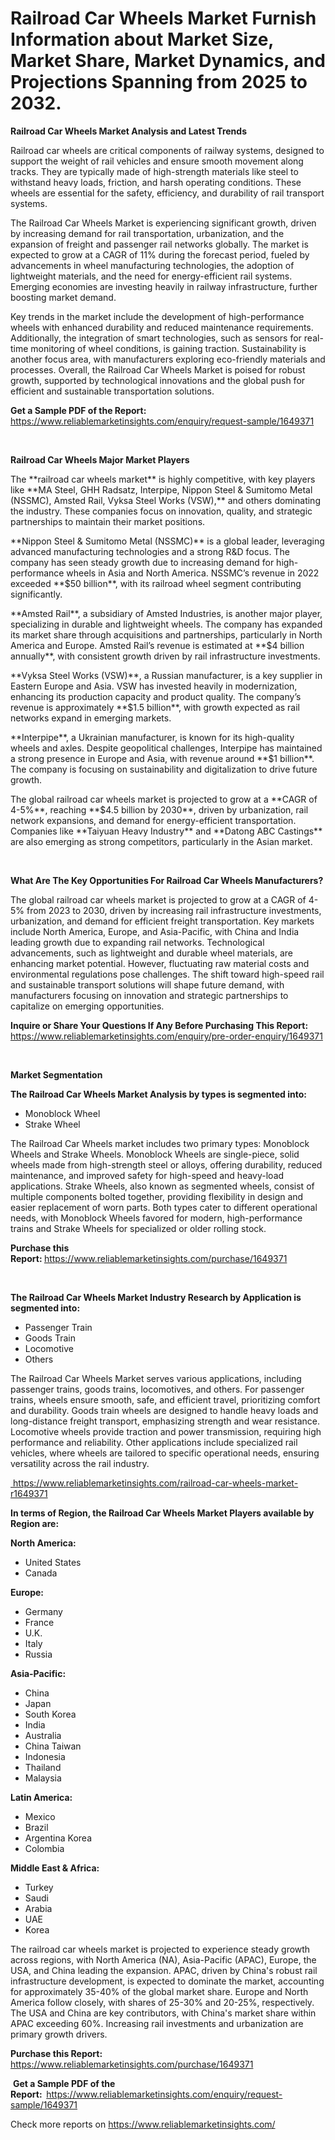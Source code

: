 <p><h1>Railroad Car Wheels Market Furnish Information about Market Size, Market Share, Market Dynamics, and Projections Spanning from 2025 to 2032.</h1></p><p><strong>Railroad Car Wheels Market Analysis and Latest Trends</strong></p>
<p><p>Railroad car wheels are critical components of railway systems, designed to support the weight of rail vehicles and ensure smooth movement along tracks. They are typically made of high-strength materials like steel to withstand heavy loads, friction, and harsh operating conditions. These wheels are essential for the safety, efficiency, and durability of rail transport systems.</p><p>The Railroad Car Wheels Market is experiencing significant growth, driven by increasing demand for rail transportation, urbanization, and the expansion of freight and passenger rail networks globally. The market is expected to grow at a CAGR of 11% during the forecast period, fueled by advancements in wheel manufacturing technologies, the adoption of lightweight materials, and the need for energy-efficient rail systems. Emerging economies are investing heavily in railway infrastructure, further boosting market demand.</p><p>Key trends in the market include the development of high-performance wheels with enhanced durability and reduced maintenance requirements. Additionally, the integration of smart technologies, such as sensors for real-time monitoring of wheel conditions, is gaining traction. Sustainability is another focus area, with manufacturers exploring eco-friendly materials and processes. Overall, the Railroad Car Wheels Market is poised for robust growth, supported by technological innovations and the global push for efficient and sustainable transportation solutions.</p></p>
<p><strong>Get a Sample PDF of the Report:&nbsp;</strong> <a href="https://www.reliablemarketinsights.com/enquiry/request-sample/1649371?utm_campaign=1938&utm_medium=2&utm_source=Github&utm_content=ia&utm_term=22012025&utm_id=railroad-car-wheels">https://www.reliablemarketinsights.com/enquiry/request-sample/1649371</a></p>
<p>&nbsp;</p>
<p><strong>Railroad Car Wheels Major Market Players</strong></p>
<p><p>The **railroad car wheels market** is highly competitive, with key players like **MA Steel, GHH Radsatz, Interpipe, Nippon Steel & Sumitomo Metal (NSSMC), Amsted Rail, Vyksa Steel Works (VSW),** and others dominating the industry. These companies focus on innovation, quality, and strategic partnerships to maintain their market positions.</p><p>**Nippon Steel & Sumitomo Metal (NSSMC)** is a global leader, leveraging advanced manufacturing technologies and a strong R&D focus. The company has seen steady growth due to increasing demand for high-performance wheels in Asia and North America. NSSMC’s revenue in 2022 exceeded **$50 billion**, with its railroad wheel segment contributing significantly.</p><p>**Amsted Rail**, a subsidiary of Amsted Industries, is another major player, specializing in durable and lightweight wheels. The company has expanded its market share through acquisitions and partnerships, particularly in North America and Europe. Amsted Rail’s revenue is estimated at **$4 billion annually**, with consistent growth driven by rail infrastructure investments.</p><p>**Vyksa Steel Works (VSW)**, a Russian manufacturer, is a key supplier in Eastern Europe and Asia. VSW has invested heavily in modernization, enhancing its production capacity and product quality. The company’s revenue is approximately **$1.5 billion**, with growth expected as rail networks expand in emerging markets.</p><p>**Interpipe**, a Ukrainian manufacturer, is known for its high-quality wheels and axles. Despite geopolitical challenges, Interpipe has maintained a strong presence in Europe and Asia, with revenue around **$1 billion**. The company is focusing on sustainability and digitalization to drive future growth.</p><p>The global railroad car wheels market is projected to grow at a **CAGR of 4-5%**, reaching **$4.5 billion by 2030**, driven by urbanization, rail network expansions, and demand for energy-efficient transportation. Companies like **Taiyuan Heavy Industry** and **Datong ABC Castings** are also emerging as strong competitors, particularly in the Asian market.</p></p>
<p>&nbsp;</p>
<p><strong>What Are The Key Opportunities For Railroad Car Wheels Manufacturers?</strong></p>
<p><p>The global railroad car wheels market is projected to grow at a CAGR of 4-5% from 2023 to 2030, driven by increasing rail infrastructure investments, urbanization, and demand for efficient freight transportation. Key markets include North America, Europe, and Asia-Pacific, with China and India leading growth due to expanding rail networks. Technological advancements, such as lightweight and durable wheel materials, are enhancing market potential. However, fluctuating raw material costs and environmental regulations pose challenges. The shift toward high-speed rail and sustainable transport solutions will shape future demand, with manufacturers focusing on innovation and strategic partnerships to capitalize on emerging opportunities.</p></p>
<p><strong>Inquire or Share Your Questions If Any Before Purchasing This Report:</strong> <a href="https://www.reliablemarketinsights.com/enquiry/pre-order-enquiry/1649371?utm_campaign=1938&utm_medium=2&utm_source=Github&utm_content=ia&utm_term=22012025&utm_id=railroad-car-wheels">https://www.reliablemarketinsights.com/enquiry/pre-order-enquiry/1649371</a></p>
<p>&nbsp;</p>
<p><strong>Market Segmentation</strong></p>
<p><strong>The Railroad Car Wheels Market Analysis by types is segmented into:</strong></p>
<p><ul><li>Monoblock Wheel</li><li>Strake Wheel</li></ul></p>
<p><p>The Railroad Car Wheels market includes two primary types: Monoblock Wheels and Strake Wheels. Monoblock Wheels are single-piece, solid wheels made from high-strength steel or alloys, offering durability, reduced maintenance, and improved safety for high-speed and heavy-load applications. Strake Wheels, also known as segmented wheels, consist of multiple components bolted together, providing flexibility in design and easier replacement of worn parts. Both types cater to different operational needs, with Monoblock Wheels favored for modern, high-performance trains and Strake Wheels for specialized or older rolling stock.</p></p>
<p><strong>Purchase this Report:&nbsp;</strong><a href="https://www.reliablemarketinsights.com/purchase/1649371?utm_campaign=1938&utm_medium=2&utm_source=Github&utm_content=ia&utm_term=22012025&utm_id=railroad-car-wheels">https://www.reliablemarketinsights.com/purchase/1649371</a></p>
<p>&nbsp;</p>
<p><strong>The Railroad Car Wheels Market Industry Research by Application is segmented into:</strong></p>
<p><ul><li>Passenger Train</li><li>Goods Train</li><li>Locomotive</li><li>Others</li></ul></p>
<p><p>The Railroad Car Wheels Market serves various applications, including passenger trains, goods trains, locomotives, and others. For passenger trains, wheels ensure smooth, safe, and efficient travel, prioritizing comfort and durability. Goods train wheels are designed to handle heavy loads and long-distance freight transport, emphasizing strength and wear resistance. Locomotive wheels provide traction and power transmission, requiring high performance and reliability. Other applications include specialized rail vehicles, where wheels are tailored to specific operational needs, ensuring versatility across the rail industry.</p></p>
<p><a href="https://www.reliablemarketinsights.com/railroad-car-wheels-market-r1649371?utm_campaign=1938&utm_medium=2&utm_source=Github&utm_content=ia&utm_term=22012025&utm_id=railroad-car-wheels">&nbsp;https://www.reliablemarketinsights.com/railroad-car-wheels-market-r1649371</a></p>
<p><strong>In terms of Region, the Railroad Car Wheels Market Players available by Region are:</strong></p>
<p>
    <p> <strong> North America: </strong>
        <ul>
            <li>United States</li>
            <li>Canada</li>
        </ul>
        </p> 
    <p> <strong> Europe: </strong>
        <ul>
            <li>Germany</li>
            <li>France</li>
            <li>U.K.</li>
            <li>Italy</li>
            <li>Russia</li>
        </ul>
        </p> 
    <p> <strong> Asia-Pacific: </strong>
        <ul>
            <li>China</li>
            <li>Japan</li>
            <li>South Korea</li>
            <li>India</li>
            <li>Australia</li>
            <li>China Taiwan</li>
            <li>Indonesia</li>
            <li>Thailand</li>
            <li>Malaysia</li>
        </ul>
        </p> 
    <p> <strong> Latin America: </strong>
        <ul>
            <li>Mexico</li>
            <li>Brazil</li>
            <li>Argentina Korea</li>
            <li>Colombia</li>
        </ul>
        </p> 
    <p> <strong> Middle East & Africa: </strong>
        <ul>
            <li>Turkey</li>
            <li>Saudi</li>
            <li>Arabia</li>
            <li>UAE</li>
            <li>Korea</li>
        </ul>
    </p>
    </p>
<p><p>The railroad car wheels market is projected to experience steady growth across regions, with North America (NA), Asia-Pacific (APAC), Europe, the USA, and China leading the expansion. APAC, driven by China's robust rail infrastructure development, is expected to dominate the market, accounting for approximately 35-40% of the global market share. Europe and North America follow closely, with shares of 25-30% and 20-25%, respectively. The USA and China are key contributors, with China's market share within APAC exceeding 60%. Increasing rail investments and urbanization are primary growth drivers.</p></p>
<p><strong>Purchase this Report: </strong><a href="https://www.reliablemarketinsights.com/purchase/1649371?utm_campaign=1938&utm_medium=2&utm_source=Github&utm_content=ia&utm_term=22012025&utm_id=railroad-car-wheels">https://www.reliablemarketinsights.com/purchase/1649371</a></p>
<p>&nbsp;<strong>Get a Sample PDF of the Report:&nbsp;&nbsp;</strong><a href="https://www.reliablemarketinsights.com/enquiry/request-sample/1649371?utm_campaign=1938&utm_medium=2&utm_source=Github&utm_content=ia&utm_term=22012025&utm_id=railroad-car-wheels">https://www.reliablemarketinsights.com/enquiry/request-sample/1649371</a></p>
<p><strong></strong></p>
<p>Check more reports on <a href="https://www.reliablemarketinsights.com/?utm_campaign=1938&utm_medium=2&utm_source=Github&utm_content=ia&utm_term=22012025&utm_id=railroad-car-wheels">https://www.reliablemarketinsights.com/</a></p>